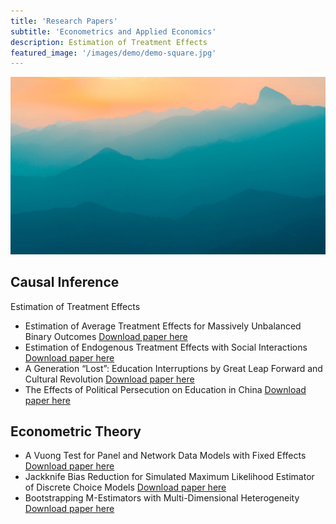 ```yaml
---
title: 'Research Papers'
subtitle: 'Econometrics and Applied Economics'
description: Estimation of Treatment Effects
featured_image: '/images/demo/demo-square.jpg'
---
```


![](/images/demo/demo-landscape.jpg)

## Causal Inference



Estimation of Treatment Effects

* Estimation of Average Treatment Effects for Massively Unbalanced Binary Outcomes [Download paper here](https://github.com/Lilyliu8262/Lily-s-Website/blob/main/Papers/Bootstrap.pdf)
* Estimation of Endogenous Treatment Effects with Social Interactions [Download paper here](https://github.com/Lilyliu8262/Lily-s-Website/blob/main/Papers/Network_Effects.pdf)
* A Generation “Lost”: Education Interruptions by Great Leap Forward and Cultural Revolution [Download paper here](https://github.com/Lilyliu8262/Lily-s-Website/blob/main/Papers/Education.pdf)
* The Effects of Political Persecution on Education in China [Download paper here](https://github.com/Lilyliu8262/Lily-s-Website/blob/main/Papers/Political_Persecution.pdf)



## Econometric Theory

* A Vuong Test for Panel and Network Data Models with Fixed Effects [Download paper here](https://github.com/Lilyliu8262/Lily-s-Website/blob/main/Papers/Selection_Test.pdf)
* Jackknife Bias Reduction for Simulated Maximum Likelihood Estimator of Discrete Choice Models [Download paper here](https://github.com/Lilyliu8262/Lily-s-Website/blob/main/Papers/Jackknife.pdf)
* Bootstrapping M-Estimators with Multi-Dimensional Heterogeneity [Download paper here](https://github.com/Lilyliu8262/Lily-s-Website/blob/main/Papers/Bootstrap.pdf)
